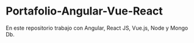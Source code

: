 # Portafolio-Angular-Vue-React
En este repositorio trabajo con Angular, React JS, Vue.js, Node y Mongo Db.

